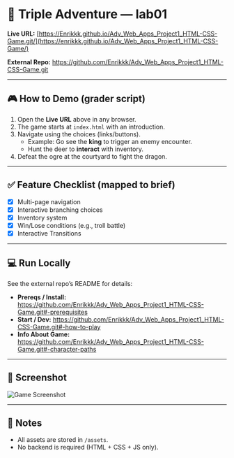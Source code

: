 # 🏰 Triple Adventure — lab01

**Live URL:** [https://Enrikkk.github.io/Adv_Web_Apps_Project1_HTML-CSS-Game.git/](https://enrikkk.github.io/Adv_Web_Apps_Project1_HTML-CSS-Game/) 

**External Repo:** https://github.com/Enrikkk/Adv_Web_Apps_Project1_HTML-CSS-Game.git

---

## 🎮 How to Demo (grader script)

1. Open the **Live URL** above in any browser.  
2. The game starts at `index.html` with an introduction.  
3. Navigate using the choices (links/buttons).  
   - Example: Go see the **king** to trigger an enemy encounter.  
   - Hunt the deer to **interact** with inventory.  
4. Defeat the ogre at the courtyard to fight the dragon.  

---

## ✅ Feature Checklist (mapped to brief)

- [x] Multi-page navigation
- [x] Interactive branching choices  
- [x] Inventory system  
- [x] Win/Lose conditions (e.g., troll battle)  
- [x] Interactive Transitions  

---

## 💻 Run Locally

See the external repo’s README for details:  
- **Prereqs / Install:** <https://github.com/Enrikkk/Adv_Web_Apps_Project1_HTML-CSS-Game.git#-prerequisites>  
- **Start / Dev:** <https://github.com/Enrikkk/Adv_Web_Apps_Project1_HTML-CSS-Game.git#-how-to-play>
- **Info About Game:** <https://github.com/Enrikkk/Adv_Web_Apps_Project1_HTML-CSS-Game.git#-character-paths>  

---

## 📸 Screenshot

![Game Screenshot](https://raw.githubusercontent.com/Enrikkk/Adv_Web_Apps_Project1_HTML-CSS-Game.git/main/assets/menu.png)

---

## 📝 Notes

- All assets are stored in `/assets`.  
- No backend is required (HTML + CSS + JS only).  

